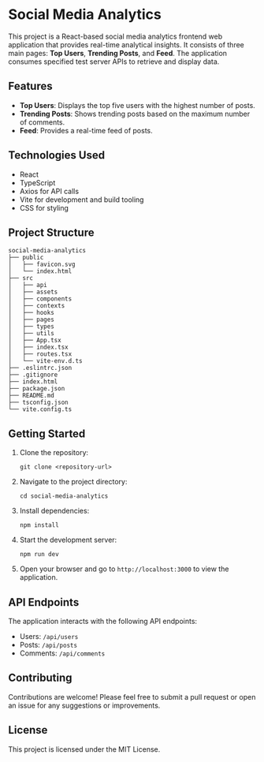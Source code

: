 # Social Media Analytics

This project is a React-based social media analytics frontend web application that provides real-time analytical insights. It consists of three main pages: **Top Users**, **Trending Posts**, and **Feed**. The application consumes specified test server APIs to retrieve and display data.

## Features

- **Top Users**: Displays the top five users with the highest number of posts.
- **Trending Posts**: Shows trending posts based on the maximum number of comments.
- **Feed**: Provides a real-time feed of posts.

## Technologies Used

- React
- TypeScript
- Axios for API calls
- Vite for development and build tooling
- CSS for styling

## Project Structure

```
social-media-analytics
├── public
│   ├── favicon.svg
│   └── index.html
├── src
│   ├── api
│   ├── assets
│   ├── components
│   ├── contexts
│   ├── hooks
│   ├── pages
│   ├── types
│   ├── utils
│   ├── App.tsx
│   ├── index.tsx
│   ├── routes.tsx
│   └── vite-env.d.ts
├── .eslintrc.json
├── .gitignore
├── index.html
├── package.json
├── README.md
├── tsconfig.json
└── vite.config.ts
```

## Getting Started

1. Clone the repository:
   ```
   git clone <repository-url>
   ```

2. Navigate to the project directory:
   ```
   cd social-media-analytics
   ```

3. Install dependencies:
   ```
   npm install
   ```

4. Start the development server:
   ```
   npm run dev
   ```

5. Open your browser and go to `http://localhost:3000` to view the application.

## API Endpoints

The application interacts with the following API endpoints:

- Users: `/api/users`
- Posts: `/api/posts`
- Comments: `/api/comments`

## Contributing

Contributions are welcome! Please feel free to submit a pull request or open an issue for any suggestions or improvements.

## License

This project is licensed under the MIT License.